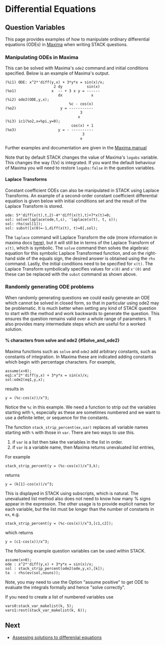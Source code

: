 # Differential Equations

## Question Variables

This page provides examples of how to manipulate ordinary differential equations (ODEs) in [Maxima](../../CAS/Maxima_background.md) when writing STACK questions.

### Manipulating ODEs in Maxima

This can be solved with Maxima's `ode2` command and initial conditions specified.  Below is an example of Maxima's output.

    (%i1) ODE: x^2*'diff(y,x) + 3*y*x = sin(x)/x;
                          2 dy           sin(x)
    (%o1)                x  -- + 3 x y = ------
                            dx             x
    (%i2) ode2(ODE,y,x);
                                 %c - cos(x)
    (%o2)                    y = -----------
                                      3
                                     x
    (%i3) ic1(%o2,x=%pi,y=0);
                                  cos(x) + 1
    (%o3)                   y = - ----------
                                       3
                                      x

Further examples and documentation are given in the [Maxima manual](http://maxima.sourceforge.net/docs/manual/en/maxima_22.html#SEC81)

Note that by default STACK changes the value of Maxima's `logabs` variable.  This changes the way \(1/x\) is integrated.  If you want the default behaviour of Maxima you will need to restore `logabs:false` in the question variables.

#### Laplace Transforms ####

Constant coefficient ODEs can also be manipulated in STACK using Laplace Transforms. An example of a second-order constant coefficient differential equation is given below with initial conditions set and the result of the Laplace Transform is stored.

    ode: 5*'diff(x(t),t,2)-4*'diff(x(t),t)+7*x(t)=0;
    sol: solve(laplace(ode,t,s), 'laplace(x(t), t, s));
    sol: rhs(sol[1]);
    sol: subst([x(0)=-1,diff(x(t), t)=0],sol);

The `laplace` command will Laplace Transform the ode (more information in maxima docs [here](https://maxima.sourceforge.io/docs/manual/maxima_104.html#index-laplace)), but it will still be in terms of the Laplace Transform of `x(t)`, which is symbolic. The `solve` command then solves the algebraic equation for this symbolic Laplace Transformed function, and on the right-hand side of the equals sign, the desired answer is obtained using the `rhs` command. Lastly, the initial conditions need to be specified for `x(t)`. The Laplace Transform symbolically specifies values for `x(0)` and `x'(0)` and these can be replaced with the `subst` command as shown above.

### Randomly generating ODE problems ###

When randomly generating questions we could easily generate an ODE which cannot be solved in closed form, so that in particular using ode2 may be problematic.
It is much better when setting any kind of STACK question to start with the method and work backwards to generate the question.
This ensures the question remains valid over a whole range of parameters.
It also provides many intermediate steps which are useful for a worked solution.

#### % characters from solve and ode2 {#Solve_and_ode2}

Maxima functions such as `solve` and `ode2` add arbitrary constants, such as constants of integration.  In Maxima these are indicated adding constants which begin with percentage characters.  For example,

    assume(x>0);
    eq1:x^2*'diff(y,x) + 3*y*x = sin(x)/x;
    sol:ode2(eq1,y,x);

results in

    y = (%c-cos(x))/x^3;

Notice the `%c` in this example. We need a function to strip out the variables starting with `%`, especially as these are sometimes numbered and we want to use a definite letter, or sequence for the constants.

The function `stack_strip_percent(ex,var)` replaces all variable names  starting with `%` with those in `var`.
There are two ways to use this.

1. if `var` is a list then take the variables in the list in order.
2. if `var` is a variable name, then Maxima returns unevaluated list entries,

For example

    stack_strip_percent(y = (%c-cos(x))/x^3,k);

returns

    y = (k[1]-cos(x))/x^3;

This is displayed in STACK using subscripts, which is natural.
The unevaluated list method also does not need to know how many % signs appear in the expression.
The other usage is to provide explicit names for each variable, but the list must be longer than the number of constants in `ex`, e.g.

    stack_strip_percent(y = (%c-cos(x))/x^3,[c1,c2]);

which returns

    y = (c1-cos(x))/x^3;

The following example question variables can be used within STACK.

    assume(x>0);
    ode : x^2*'diff(y,x) + 3*y*x = sin(x)/x;
    sol : stack_strip_percent(ode2(ode,y,x),[k]);
    ta  : rhs(ev(sol,nouns));

Note, you may need to use the Option "assume positive" to get ODE to evaluate the integrals formally and hence "solve correctly".

If you need to create a list of numbered variables use

    vars0:stack_var_makelist(k, 5);
    vars1:rest(stack_var_makelist(k, 6));

## Next

- [Assessing solutions to differeniial equations](../../Topics/Differential_equations/Assessing_Responses.md)

